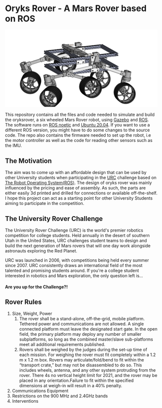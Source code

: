 # Oryks Rover - A Mars Rover based on ROS

![orykrover assembly](https://github.com/lyleokoth/oryksRover/blob/main/src/rover_description/CAD/Pictures/Mars%20Rover.JPG)

This repository contains all the files and code needed to simulate and build the oryksrover, a six wheeled Mars Rover robot, using [Gazebo](http://gazebosim.org/)  and [ROS](https://www.ros.org/).
The software runs on [ROS noetic](http://wiki.ros.org/noetic) and [Ubuntu 20.04](http://www.releases.ubuntu.com/20.04/). If you want to use a different ROS version, you might have to do some changes to the source code.
The repo also contains the firmware needed to set up the robot, i.e the motor controller as well as the code for reading other sensors such as the IMU.

## The Motivation

The aim was to come up with an affordable design that can be used by other University students when participating in the [URC](http://urc.marssociety.org/) challenge based on [The Robot Operating System(ROS)](https://www.ros.org/). The design of oryks rover was mainly influenced by the pricing and ease of assembly. As such, the parts are either easily 3d printed and drilled for connections or available off-the-shelf. I hope this project can act as a starting point for other University Students aiming to participate in the competition.

## The University Rover Challenge

The University Rover Challenge (URC) is the world's premier robotics competition for college students.  Held annually in the desert of southern Utah in the United States, URC challenges student teams to design and build the next generation of Mars rovers that will one day work alongside astronauts exploring the Red Planet.
 
URC was launched in 2006, with competitions being held every summer since 2007.  URC consistently draws an international field of the most talented and promising students around.  If you're a college student interested in robotics and Mars exploration, the only question left is...
 
####                        Are you up for the Challenge?!

## Rover Rules
1. Size, Weight, Power
    1. The rover shall be a stand-alone, off-the-grid, mobile platform. Tethered power and communications are not allowed. A single connected platform must leave the designated start gate. In the open field, the primary platform may deploy any number of smaller subplatforms, so long as the combined master/slave sub-platforms meet all additional requirements published. 
    2. Rovers shall be weighed by the judges during the set-up time of each mission. For weighing the rover must fit completely within a 1.2 m x 1.2 m box. Rovers may articulate/fold/bend to fit within the “transport crate,” but may not be disassembled to do so. This includes wheels, antenna, and any other system protruding from the rover. There 4s no vertical height limit for 2021, and the rover may be placed in any orientation.Failure to fit within the specified dimensions at weigh-in will result in a 40% penalty.
2. Communications Equipment
3. Restrictions on the 900 MHz and 2.4GHz bands
4. Interventions